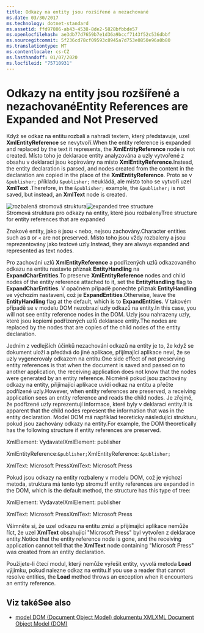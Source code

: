 ```yaml
---
title: Odkazy na entity jsou rozšířené a nezachované
ms.date: 03/30/2017
ms.technology: dotnet-standard
ms.assetid: ffd97806-ab43-4538-8de2-5828bfbbde57
ms.openlocfilehash: ae3db77d7659b7e1d36a9bccf7143f52c536dbbf
ms.sourcegitcommit: 5f236cd78cf09593c8945a7d753e0850e96a0b80
ms.translationtype: MT
ms.contentlocale: cs-CZ
ms.lasthandoff: 01/07/2020
ms.locfileid: "75710931"
---
```

# <a name="entity-references-are-expanded-and-not-preserved"></a><span data-ttu-id="6742d-102">Odkazy na entity jsou rozšířené a nezachované</span><span class="sxs-lookup"><span data-stu-id="6742d-102">Entity References are Expanded and Not Preserved</span></span>
<span data-ttu-id="6742d-103">Když se odkaz na entitu rozbalí a nahradí textem, který představuje, uzel **XmlEntityReference** se nevytvoří.</span><span class="sxs-lookup"><span data-stu-id="6742d-103">When the entity reference is expanded and replaced by the text it represents, the **XmlEntityReference** node is not created.</span></span> <span data-ttu-id="6742d-104">Místo toho je deklarace entity analyzována a uzly vytvořené z obsahu v deklaraci jsou kopírovány na místo **XmlEntityReference**.</span><span class="sxs-lookup"><span data-stu-id="6742d-104">Instead, the entity declaration is parsed, and nodes created from the content in the declaration are copied in the place of the **XmlEntityReference**.</span></span> <span data-ttu-id="6742d-105">Proto se v `&publisher;` příkladu `&publisher;` neukládá, ale místo toho se vytvoří uzel **XmlText** .</span><span class="sxs-lookup"><span data-stu-id="6742d-105">Therefore, in the `&publisher;` example, the `&publisher;` is not saved, but instead, an **XmlText** node is created.</span></span>  
  
 <span data-ttu-id="6742d-106">![rozbalená stromová struktura](../../../../docs/standard/data/xml/media/xmlentityref-expanded-nodes.gif "xmlentityref_expanded_nodes")</span><span class="sxs-lookup"><span data-stu-id="6742d-106">![expanded tree structure](../../../../docs/standard/data/xml/media/xmlentityref-expanded-nodes.gif "xmlentityref_expanded_nodes")</span></span>  
<span data-ttu-id="6742d-107">Stromová struktura pro odkazy na entity, které jsou rozbaleny</span><span class="sxs-lookup"><span data-stu-id="6742d-107">Tree structure for entity references that are expanded</span></span>  
  
 <span data-ttu-id="6742d-108">Znakové entity, jako `B` jsou `<` nebo, nejsou zachovány.</span><span class="sxs-lookup"><span data-stu-id="6742d-108">Character entities such as `B` or `<` are not preserved.</span></span> <span data-ttu-id="6742d-109">Místo toho jsou vždy rozbaleny a jsou reprezentovány jako textové uzly.</span><span class="sxs-lookup"><span data-stu-id="6742d-109">Instead, they are always expanded and represented as text nodes.</span></span>  
  
 <span data-ttu-id="6742d-110">Pro zachování uzlů **XmlEntityReference** a podřízených uzlů odkazovaného odkazu na entitu nastavte příznak **EntityHandling** na **ExpandCharEntities**.</span><span class="sxs-lookup"><span data-stu-id="6742d-110">To preserve **XmlEntityReference** nodes and child nodes of the entity reference attached to it, set the **EntityHandling** flag to **ExpandCharEntities**.</span></span> <span data-ttu-id="6742d-111">V opačném případě ponechte příznak **EntityHandling** ve výchozím nastavení, což je **ExpandEntities**.</span><span class="sxs-lookup"><span data-stu-id="6742d-111">Otherwise, leave the **EntityHandling** flag at the default, which is to **ExpandEntities**.</span></span> <span data-ttu-id="6742d-112">V takovém případě se v modelu DOM nezobrazí uzly odkazů na entity.</span><span class="sxs-lookup"><span data-stu-id="6742d-112">In this case, you will not see entity reference nodes in the DOM.</span></span> <span data-ttu-id="6742d-113">Uzly jsou nahrazeny uzly, které jsou kopiemi podřízených uzlů deklarace entity.</span><span class="sxs-lookup"><span data-stu-id="6742d-113">The nodes are replaced by the nodes that are copies of the child nodes of the entity declaration.</span></span>  
  
 <span data-ttu-id="6742d-114">Jedním z vedlejších účinků nezachování odkazů na entity je to, že když se dokument uloží a předává do jiné aplikace, přijímající aplikace neví, že se uzly vygenerovaly odkazem na entitu.</span><span class="sxs-lookup"><span data-stu-id="6742d-114">One side effect of not preserving entity references is that when the document is saved and passed on to another application, the receiving application does not know that the nodes were generated by an entity reference.</span></span> <span data-ttu-id="6742d-115">Nicméně pokud jsou zachovány odkazy na entity, přijímající aplikace uvidí odkaz na entitu a přečte podřízené uzly.</span><span class="sxs-lookup"><span data-stu-id="6742d-115">However, when entity references are preserved, a receiving application sees an entity reference and reads the child nodes.</span></span> <span data-ttu-id="6742d-116">Je zřejmé, že podřízené uzly reprezentují informace, které byly v deklaraci entity.</span><span class="sxs-lookup"><span data-stu-id="6742d-116">It is apparent that the child nodes represent the information that was in the entity declaration.</span></span> <span data-ttu-id="6742d-117">Model DOM má například teoreticky následující strukturu, pokud jsou zachovány odkazy na entity.</span><span class="sxs-lookup"><span data-stu-id="6742d-117">For example, the DOM theoretically has the following structure if entity references are preserved.</span></span>  
  
 <span data-ttu-id="6742d-118">XmlElement: Vydavatel</span><span class="sxs-lookup"><span data-stu-id="6742d-118">XmlElement: publisher</span></span>  
  
 <span data-ttu-id="6742d-119">XmlEntityReference:`&publisher;`</span><span class="sxs-lookup"><span data-stu-id="6742d-119">XmlEntityReference: `&publisher;`</span></span>  
  
 <span data-ttu-id="6742d-120">XmlText: Microsoft Press</span><span class="sxs-lookup"><span data-stu-id="6742d-120">XmlText: Microsoft Press</span></span>  
  
 <span data-ttu-id="6742d-121">Pokud jsou odkazy na entity rozbaleny v modelu DOM, což je výchozí metoda, struktura má tento typ stromu:</span><span class="sxs-lookup"><span data-stu-id="6742d-121">If entity references are expanded in the DOM, which is the default method, the structure has this type of tree:</span></span>  
  
 <span data-ttu-id="6742d-122">XmlElement: Vydavatel</span><span class="sxs-lookup"><span data-stu-id="6742d-122">XmlElement: publisher</span></span>  
  
 <span data-ttu-id="6742d-123">XmlText: Microsoft Press</span><span class="sxs-lookup"><span data-stu-id="6742d-123">XmlText: Microsoft Press</span></span>  
  
 <span data-ttu-id="6742d-124">Všimněte si, že uzel odkazu na entitu zmizí a přijímající aplikace nemůže říct, že uzel **XmlText** obsahující "Microsoft Press" byl vytvořen z deklarace entity.</span><span class="sxs-lookup"><span data-stu-id="6742d-124">Notice that the entity reference node is gone, and the receiving application cannot tell that the **XmlText** node containing "Microsoft Press" was created from an entity declaration.</span></span>  
  
 <span data-ttu-id="6742d-125">Použijete-li čtecí modul, který nemůže vyřešit entity, vyvolá metoda **Load** výjimku, pokud nalezne odkaz na entitu.</span><span class="sxs-lookup"><span data-stu-id="6742d-125">If you use a reader that cannot resolve entities, the **Load** method throws an exception when it encounters an entity reference.</span></span>  
  
## <a name="see-also"></a><span data-ttu-id="6742d-126">Viz také</span><span class="sxs-lookup"><span data-stu-id="6742d-126">See also</span></span>

- [<span data-ttu-id="6742d-127">model DOM (Document Object Model) dokumentu XML</span><span class="sxs-lookup"><span data-stu-id="6742d-127">XML Document Object Model (DOM)</span></span>](../../../../docs/standard/data/xml/xml-document-object-model-dom.md)
